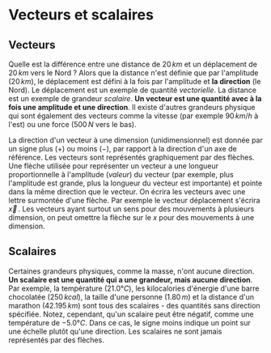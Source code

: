 # Vecteurs et scalaires
## Vecteurs
Quelle est la différence entre une distance de $20\,km$ et un déplacement de $20\,km$ vers le Nord ? Alors que la distance n'est définie que par l'amplitude ($20\,km$), le déplacement est défini à la fois par l'amplitude et **la direction** (le Nord). Le déplacement est un exemple de quantité *vectorielle*. La distance est un exemple de grandeur *scalaire*. **Un vecteur est une quantité avec à la fois une amplitude et une direction**. Il existe d'autres grandeurs physique qui sont également des vecteurs comme la vitesse (par exemple $90\,km/h$ à l'est) ou une force ($500\,N$ vers le bas).

La direction d'un vecteur à une dimension (unidimensionnel) est donnée par un signe plus ($+$) ou moins ($-$), par rapport à la direction d'un axe de référence. Les vecteurs sont représentés graphiquement par des flèches. Une flèche utilisée pour représenter un vecteur a une longueur proportionnelle à l'amplitude (*valeur*) du vecteur (par exemple, plus l'amplitude est grande, plus la longueur du vecteur est importante) et pointe dans la même direction que le vecteur. On écrira les vecteurs avec une lettre surmontée d'une flèche. Par exemple le vecteur déplacement s'écrira $\overrightarrow{x}\,$. Les vecteurs ayant surtout un sens pour des mouvements à plusieurs dimension, on peut omettre la flèche sur le $x$ pour des mouvements à une dimension.

## Scalaires
Certaines grandeurs physiques, comme la masse, n'ont aucune direction. **Un scalaire est une quantité qui a une grandeur, mais aucune direction**. Par exemple, la température ($21.0°C$), les kilocalories  d'énergie d'une barre chocolatée ($250\,kcal$), la taille d'une personne ($1.80\,m$) et la distance d'un marathon ($42.195\,km$) sont tous des scalaires - des quantités sans direction spécifiée. Notez, cependant, qu'un scalaire peut être négatif, comme une température de $-5.0°C$. Dans ce cas, le signe moins indique un point sur une échelle plutôt qu'une direction. Les scalaires ne sont jamais représentés par des flèches.